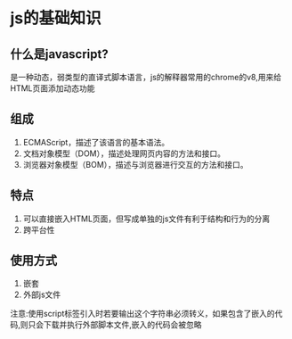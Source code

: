 # js的基础知识

## 什么是javascript?

是一种动态，弱类型的直译式脚本语言，js的解释器常用的chrome的v8,用来给HTML页面添加动态功能

## 组成

1. ECMAScript，描述了该语言的基本语法。
2. 文档对象模型（DOM），描述处理网页内容的方法和接口。
3. 浏览器对象模型（BOM），描述与浏览器进行交互的方法和接口。

## 特点

1. 可以直接嵌入HTML页面，但写成单独的js文件有利于结构和行为的分离
2. 跨平台性

## 使用方式

1. 嵌套
2. 外部js文件

注意:使用script标签引入时若要输出</script>这个字符串必须转义，如果包含了嵌入的代码,则只会下载并执行外部脚本文件,嵌入的代码会被忽略


